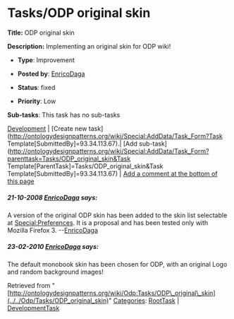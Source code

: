 #  Tasks/ODP original skin


__Title:__ ODP original skin


__Description:__ Implementing an original skin for ODP wiki! 


  





* __Type__: Improvement
* __Posted by__: [EnricoDaga](../../User/EnricoDaga "User:EnricoDaga")
* __Status__: fixed


* __Priority__: Low




__Sub-tasks__:
This task has no sub-tasks




[Development](../../Odp/Development "Odp:Development") | [Create new task](http://ontologydesignpatterns.org/wiki/Special:AddData/Task_Form?Task Template[SubmittedBy]=93.34.113.67).| [Add sub-task](http://ontologydesignpatterns.org/wiki/Special:AddData/Task_Form?parenttask=Tasks/ODP_original_skin&Task Template[ParentTask]=Tasks/ODP_original_skin&Task Template[SubmittedBy]=93.34.113.67) | [Add a comment at the bottom of this page](../index.php@title=Odp%253AAdd_comment&target=Odp%253ATasks%252F../../Odp/Tasks/ODP_original_skin#New_comment "http://ontologydesignpatterns.org/wiki/index.php?title=Odp:Add_comment&target=Odp:Tasks/ODP_original_skin#New_comment")
#####  21-10-2008 [EnricoDaga](../../User/EnricoDaga "User:EnricoDaga") says:


A version of the original ODP skin has been added to the skin list selectable at [Special:Preferences](http://ontologydesignpatterns.org/wiki/Special:Preferences "Special:Preferences"). It is a proposal and has been tested only with Mozilla Firefox 3. 
--[EnricoDaga](../../User/EnricoDaga "User:EnricoDaga")



#####  23-02-2010 [EnricoDaga](../../User/EnricoDaga "User:EnricoDaga") says:


The default monobook skin has been chosen for ODP, with an original Logo and random background images!





Retrieved from "[http://ontologydesignpatterns.org/wiki/Odp:Tasks/ODP\_original\_skin](../../Odp/Tasks/ODP_original_skin)"
 [Categories](http://ontologydesignpatterns.org/wiki/Special:Categories "Special:Categories"): [RootTask](../../Category/RootTask "Category:RootTask") | [DevelopmentTask](../../Category/DevelopmentTask "Category:DevelopmentTask")